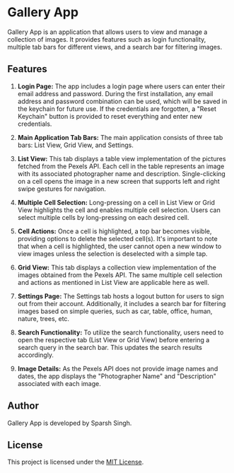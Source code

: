 # Gallery App

Gallery App is an application that allows users to view and manage a collection of images. It provides features such as login functionality, multiple tab bars for different views, and a search bar for filtering images.

## Features

1. **Login Page:** The app includes a login page where users can enter their email address and password. During the first installation, any email address and password combination can be used, which will be saved in the keychain for future use. If the credentials are forgotten, a "Reset Keychain" button is provided to reset everything and enter new credentials.

2. **Main Application Tab Bars:** The main application consists of three tab bars: List View, Grid View, and Settings.

3. **List View:** This tab displays a table view implementation of the pictures fetched from the Pexels API. Each cell in the table represents an image with its associated photographer name and description. Single-clicking on a cell opens the image in a new screen that supports left and right swipe gestures for navigation.

4. **Multiple Cell Selection:** Long-pressing on a cell in List View or Grid View highlights the cell and enables multiple cell selection. Users can select multiple cells by long-pressing on each desired cell.

5. **Cell Actions:** Once a cell is highlighted, a top bar becomes visible, providing options to delete the selected cell(s). It's important to note that when a cell is highlighted, the user cannot open a new window to view images unless the selection is deselected with a simple tap.

6. **Grid View:** This tab displays a collection view implementation of the images obtained from the Pexels API. The same multiple cell selection and actions as mentioned in List View are applicable here as well.

7. **Settings Page:** The Settings tab hosts a logout button for users to sign out from their account. Additionally, it includes a search bar for filtering images based on simple queries, such as car, table, office, human, nature, trees, etc.

8. **Search Functionality:** To utilize the search functionality, users need to open the respective tab (List View or Grid View) before entering a search query in the search bar. This updates the search results accordingly.

9. **Image Details:** As the Pexels API does not provide image names and dates, the app displays the "Photographer Name" and "Description" associated with each image.

## Author

Gallery App is developed by Sparsh Singh.

## License

This project is licensed under the [MIT License](LICENSE).

